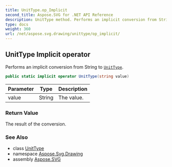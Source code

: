 ```yaml
---
title: UnitType.op_Implicit
second_title: Aspose.SVG for .NET API Reference
description: UnitType method. Performs an implicit conversion from String to UnitType
type: docs
weight: 360
url: /net/aspose.svg.drawing/unittype/op_implicit/
---
```

## UnitType Implicit operator

Performs an implicit conversion from String to [`UnitType`](../).

```csharp
public static implicit operator UnitType(string value)
```

| Parameter | Type | Description |
| --- | --- | --- |
| value | String | The value. |

### Return Value

The result of the conversion.

### See Also

* class [UnitType](../)
* namespace [Aspose.Svg.Drawing](../../unittype/)
* assembly [Aspose.SVG](../../../)
